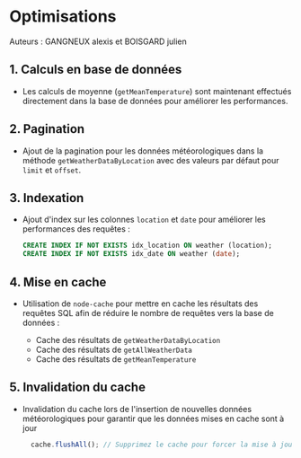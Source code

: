 # Optimisations

Auteurs : GANGNEUX alexis et BOISGARD julien

## 1. Calculs en base de données

- Les calculs de moyenne (`getMeanTemperature`) sont maintenant effectués directement dans la base de données pour améliorer les performances.

## 2. Pagination

- Ajout de la pagination pour les données météorologiques dans la méthode `getWeatherDataByLocation` avec des valeurs par défaut pour `limit` et `offset`.

## 3. Indexation

- Ajout d'index sur les colonnes `location` et `date` pour améliorer les performances des requêtes :
  ```sql
  CREATE INDEX IF NOT EXISTS idx_location ON weather (location);
  CREATE INDEX IF NOT EXISTS idx_date ON weather (date);
  ```

## 4. Mise en cache

* Utilisation de `node-cache` pour mettre en cache les résultats des requêtes SQL afin de réduire le nombre de requêtes vers la base de données :

  * Cache des résultats de `getWeatherDataByLocation`
  * Cache des résultats de `getAllWeatherData`
  * Cache des résultats de `getMeanTemperature`

## 5. Invalidation du cache

* Invalidation du cache lors de l'insertion de nouvelles données météorologiques pour garantir que les données mises en cache sont à jour
  ```javascript
    cache.flushAll(); // Supprimez le cache pour forcer la mise à jour des données
  ```
